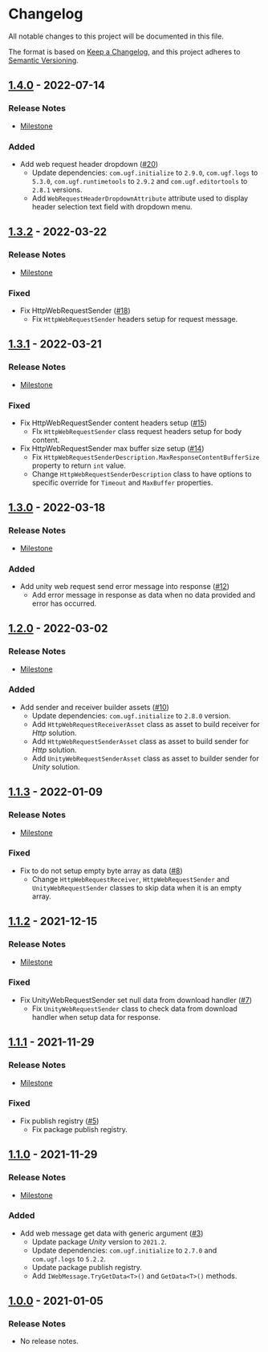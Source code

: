 # Changelog

All notable changes to this project will be documented in this file.

The format is based on [Keep a Changelog](https://keepachangelog.com/en/1.0.0/),
and this project adheres to [Semantic Versioning](https://semver.org/spec/v2.0.0.html).

## [1.4.0](https://github.com/unity-game-framework/ugf-webrequests/releases/tag/1.4.0) - 2022-07-14  

### Release Notes

- [Milestone](https://github.com/unity-game-framework/ugf-webrequests/milestone/9?closed=1)  
    

### Added

- Add web request header dropdown ([#20](https://github.com/unity-game-framework/ugf-webrequests/issues/20))  
    - Update dependencies: `com.ugf.initialize` to `2.9.0`, `com.ugf.logs` to `5.3.0`, `com.ugf.runtimetools` to `2.9.2` and `com.ugf.editortools` to `2.8.1` versions.
    - Add `WebRequestHeaderDropdownAttribute` attribute used to display header selection text field with dropdown menu.

## [1.3.2](https://github.com/unity-game-framework/ugf-webrequests/releases/tag/1.3.2) - 2022-03-22  

### Release Notes

- [Milestone](https://github.com/unity-game-framework/ugf-webrequests/milestone/8?closed=1)  
    

### Fixed

- Fix HttpWebRequestSender ([#18](https://github.com/unity-game-framework/ugf-webrequests/issues/18))  
    - Fix `HttpWebRequestSender` headers setup for request message.

## [1.3.1](https://github.com/unity-game-framework/ugf-webrequests/releases/tag/1.3.1) - 2022-03-21  

### Release Notes

- [Milestone](https://github.com/unity-game-framework/ugf-webrequests/milestone/7?closed=1)  
    

### Fixed

- Fix HttpWebRequestSender content headers setup ([#15](https://github.com/unity-game-framework/ugf-webrequests/issues/15))  
    - FIx `HttpWebRequestSender` class request headers setup for body content.
- Fix HttpWebRequestSender max buffer size setup ([#14](https://github.com/unity-game-framework/ugf-webrequests/issues/14))  
    - Fix `HttpWebRequestSenderDescription.MaxResponseContentBufferSize` property to return `int` value.
    - Change `HttpWebRequestSenderDescription` class to have options to specific override for `Timeout` and `MaxBuffer` properties.

## [1.3.0](https://github.com/unity-game-framework/ugf-webrequests/releases/tag/1.3.0) - 2022-03-18  

### Release Notes

- [Milestone](https://github.com/unity-game-framework/ugf-webrequests/milestone/6?closed=1)  
    

### Added

- Add unity web request send error message into response ([#12](https://github.com/unity-game-framework/ugf-webrequests/issues/12))  
    - Add error message in response as data when no data provided and error has occurred.

## [1.2.0](https://github.com/unity-game-framework/ugf-webrequests/releases/tag/1.2.0) - 2022-03-02  

### Release Notes

- [Milestone](https://github.com/unity-game-framework/ugf-webrequests/milestone/5?closed=1)  
    

### Added

- Add sender and receiver builder assets ([#10](https://github.com/unity-game-framework/ugf-webrequests/issues/10))  
    - Update dependencies: `com.ugf.initialize` to `2.8.0` version.
    - Add `HttpWebRequestReceiverAsset` class as asset to build receiver for _Http_ solution.
    - Add `HttpWebRequestSenderAsset` class as asset to build sender for _Http_ solution.
    - Add `UnityWebRequestSenderAsset` class as asset to builder sender for _Unity_ solution.

## [1.1.3](https://github.com/unity-game-framework/ugf-webrequests/releases/tag/1.1.3) - 2022-01-09  

### Release Notes

- [Milestone](https://github.com/unity-game-framework/ugf-webrequests/milestone/4?closed=1)  
    

### Fixed

- Fix to do not setup empty byte array as data ([#8](https://github.com/unity-game-framework/ugf-webrequests/issues/8))  
    - Change `HttpWebRequestReceiver`, `HttpWebRequestSender` and `UnityWebRequestSender` classes to skip data when it is an empty array.

## [1.1.2](https://github.com/unity-game-framework/ugf-webrequests/releases/tag/1.1.2) - 2021-12-15  

### Release Notes

- [Milestone](https://github.com/unity-game-framework/ugf-webrequests/milestone/3?closed=1)  
    

### Fixed

- Fix UnityWebRequestSender set null data from download handler ([#7](https://github.com/unity-game-framework/ugf-webrequests/pull/7))  
    - Fix  `UnityWebRequestSender` class to check data from download handler when setup data for response.

## [1.1.1](https://github.com/unity-game-framework/ugf-webrequests/releases/tag/1.1.1) - 2021-11-29  

### Release Notes

- [Milestone](https://github.com/unity-game-framework/ugf-webrequests/milestone/2?closed=1)  
    

### Fixed

- Fix publish registry ([#5](https://github.com/unity-game-framework/ugf-webrequests/pull/5))  
    - Fix package publish registry.

## [1.1.0](https://github.com/unity-game-framework/ugf-webrequests/releases/tag/1.1.0) - 2021-11-29  

### Release Notes

- [Milestone](https://github.com/unity-game-framework/ugf-webrequests/milestone/1?closed=1)  
    

### Added

- Add web message get data with generic argument ([#3](https://github.com/unity-game-framework/ugf-webrequests/pull/3))  
    - Update package _Unity_ version to `2021.2`.
    - Update dependencies: `com.ugf.initialize` to `2.7.0` and `com.ugf.logs` to `5.2.2`.
    - Update package publish registry.
    - Add `IWebMessage.TryGetData<T>()` and `GetData<T>()` methods.

## [1.0.0](https://github.com/unity-game-framework/ugf-webrequests/releases/tag/1.0.0) - 2021-01-05  

### Release Notes

- No release notes.


